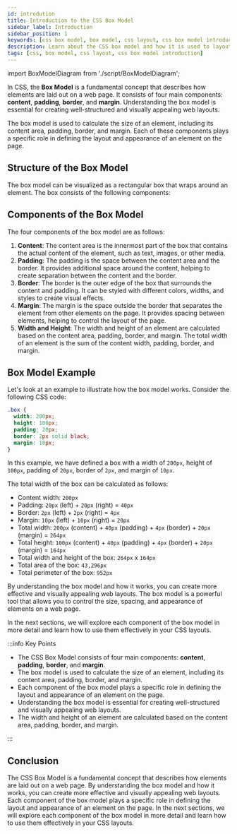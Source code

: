 ```yaml
---
id: introdution
title: Introduction to the CSS Box Model
sidebar_label: Introduction
sidebar_position: 1
keywords: [css box model, box model, css layout, css box model introduction]
description: Learn about the CSS box model and how it is used to layout elements on a web page.
tags: [css, box model, css layout, css box model introduction]
---
```


import BoxModelDiagram from './script/BoxModelDiagram';

In CSS, the **Box Model** is a fundamental concept that describes how elements are laid out on a web page. It consists of four main components: **content**, **padding**, **border**, and **margin**. Understanding the box model is essential for creating well-structured and visually appealing web layouts.

<AdsComponent />

The box model is used to calculate the size of an element, including its content area, padding, border, and margin. Each of these components plays a specific role in defining the layout and appearance of an element on the page.

## Structure of the Box Model

The box model can be visualized as a rectangular box that wraps around an element. The box consists of the following components:

<BoxModelDiagram />

## Components of the Box Model

The four components of the box model are as follows:

1. **Content**: The content area is the innermost part of the box that contains the actual content of the element, such as text, images, or other media.
2. **Padding**: The padding is the space between the content area and the border. It provides additional space around the content, helping to create separation between the content and the border.
3. **Border**: The border is the outer edge of the box that surrounds the content and padding. It can be styled with different colors, widths, and styles to create visual effects.
4. **Margin**: The margin is the space outside the border that separates the element from other elements on the page. It provides spacing between elements, helping to control the layout of the page.
5. **Width and Height**: The width and height of an element are calculated based on the content area, padding, border, and margin. The total width of an element is the sum of the content width, padding, border, and margin.

## Box Model Example

Let's look at an example to illustrate how the box model works. Consider the following CSS code:

```css title="styles.css"
.box {
  width: 200px;
  height: 100px;
  padding: 20px;
  border: 2px solid black;
  margin: 10px;
}
```

In this example, we have defined a box with a width of `200px`, height of `100px`, padding of `20px`, border of `2px`, and margin of `10px`.

The total width of the box can be calculated as follows:

- Content width: `200px`
- Padding: `20px` (left) + `20px` (right) = `40px`
- Border: `2px` (left) + `2px` (right) = `4px`
- Margin: `10px` (left) + `10px` (right) = `20px`
- Total width: `200px` (content) + `40px` (padding) + `4px` (border) + `20px` (margin) = `264px`
- Total height: `100px` (content) + `40px` (padding) + `4px` (border) + `20px` (margin) = `164px`
- Total width and height of the box: `264px` x `164px`
- Total area of the box: `43,296px`
- Total perimeter of the box: `952px`

By understanding the box model and how it works, you can create more effective and visually appealing web layouts. The box model is a powerful tool that allows you to control the size, spacing, and appearance of elements on a web page.

In the next sections, we will explore each component of the box model in more detail and learn how to use them effectively in your CSS layouts.

<AdsComponent />

:::info Key Points

- The CSS Box Model consists of four main components: **content**, **padding**, **border**, and **margin**.
- The box model is used to calculate the size of an element, including its content area, padding, border, and margin.
- Each component of the box model plays a specific role in defining the layout and appearance of an element on the page.
- Understanding the box model is essential for creating well-structured and visually appealing web layouts.
- The width and height of an element are calculated based on the content area, padding, border, and margin.

:::

## Conclusion

The CSS Box Model is a fundamental concept that describes how elements are laid out on a web page. By understanding the box model and how it works, you can create more effective and visually appealing web layouts. Each component of the box model plays a specific role in defining the layout and appearance of an element on the page. In the next sections, we will explore each component of the box model in more detail and learn how to use them effectively in your CSS layouts.